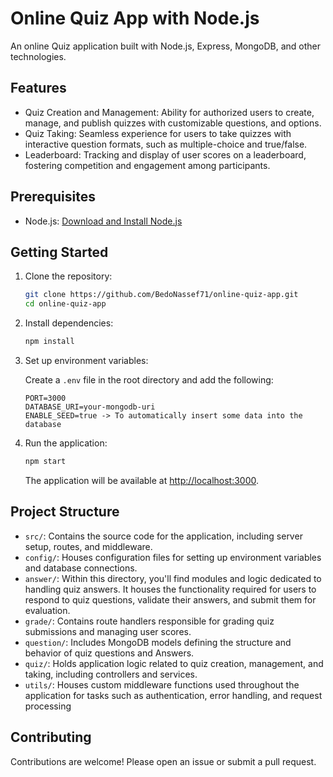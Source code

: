 # Online Quiz App with Node.js

An online Quiz application built with Node.js, Express, MongoDB, and other technologies.

## Features

- Quiz Creation and Management: Ability for authorized users to create, manage, and publish quizzes with customizable questions, and options.
- Quiz Taking: Seamless experience for users to take quizzes with interactive question formats, such as multiple-choice and true/false.
- Leaderboard: Tracking and display of user scores on a leaderboard, fostering competition and engagement among participants.

## Prerequisites

- Node.js: [Download and Install Node.js](https://nodejs.org/)

## Getting Started

1. Clone the repository:

   ```bash
   git clone https://github.com/BedoNassef71/online-quiz-app.git
   cd online-quiz-app
   ```

2. Install dependencies:

   ```bash
   npm install
   ```

3. Set up environment variables:

   Create a `.env` file in the root directory and add the following:

   ```env
   PORT=3000
   DATABASE_URI=your-mongodb-uri
   ENABLE_SEED=true -> To automatically insert some data into the database
   ```

4. Run the application:

   ```bash
   npm start
   ```

   The application will be available at [http://localhost:3000](http://localhost:3000).

## Project Structure

- `src/`: Contains the source code for the application, including server setup, routes, and middleware.
- `config/`: Houses configuration files for setting up environment variables and database connections.
- `answer/`: Within this directory, you'll find modules and logic dedicated to handling quiz answers. It houses the functionality required for users to respond to quiz questions, validate their answers, and submit them for evaluation.
- `grade/`: Contains route handlers responsible for grading quiz submissions and managing user scores.
- `question/`:  Includes MongoDB models defining the structure and behavior of quiz questions and Answers.
- `quiz/`: Holds application logic related to quiz creation, management, and taking, including controllers and services.
- `utils/`: Houses custom middleware functions used throughout the application for tasks such as authentication, error handling, and request processing

## Contributing

Contributions are welcome! Please open an issue or submit a pull request.